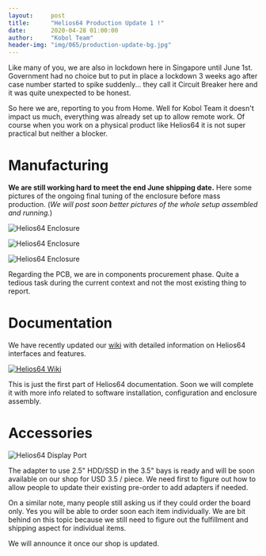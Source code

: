 ```yaml
---
layout:     post
title:      "Helios64 Production Update 1 !"
date:       2020-04-28 01:00:00
author:     "Kobol Team"
header-img: "img/065/production-update-bg.jpg"
---
```


Like many of you, we are also in lockdown here in Singapore until June 1st. Government had no choice but to put in place a lockdown 3 weeks ago after case number started to spike suddenly... they call it Circuit Breaker here and it was quite unexpected to be honest.  

So here we are, reporting to you from Home. Well for Kobol Team it doesn't impact us much, everything was already set up to allow remote work. Of course when you work on a physical product like Helios64 it is not super practical but neither a blocker.

# Manufacturing

**We are still working hard to meet the end June shipping date.** Here some pictures of the ongoing final tuning of the enclosure before mass production. (_We will post soon better pictures of the whole setup assembled and running._)

![Helios64 Enclosure](/img/065/h64-enclosure1.jpg)

![Helios64 Enclosure](/img/065/h64-enclosure2.jpg)

![Helios64 Enclosure](/img/065/h64-enclosure3.jpg)

Regarding the PCB, we are in components procurement phase. Quite a tedious task during the current context and not the most existing thing to report.

# Documentation

We have recently updated our [wiki](https://wiki.kobol.io/helios64/hardware/) with detailed information on Helios64 interfaces and features.

[![Helios64 Wiki](/img/065/h64-wiki.png)](https://wiki.kobol.io/helios64/hardware/)

This is just the first part of Helios64 documentation. Soon we will complete it with more info related to software installation, configuration and enclosure assembly.

# Accessories

![Helios64 Display Port](/img/065/h64-2-5-adapter.jpg)

The adapter to use 2.5" HDD/SSD in the 3.5" bays is ready and will be soon available on our shop for USD 3.5 / piece. We need first to figure out how to allow people to update their existing pre-order to add adapters if needed.

On a similar note, many people still asking  us if they could order the board only. Yes you will be able to order soon each item individually. We are bit behind on this topic because we still need to figure out the fulfillment and shipping aspect for individual items.

We will announce it once our shop is updated.
